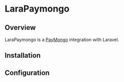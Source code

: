 # LaraPaymongo
## Overview

LaraPaymongo is a [PayMongo](https://paymongo.com) integration with Laravel.

## Installation


## Configuration